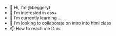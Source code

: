 - 👋 Hi, I’m @beggeryt
- 👀 I’m interested in css+
- 🌱 I’m currently learning ...
- 💞️ I’m looking to collaborate on intro into html class
- 📫 How to reach me Dms

<!---
beggeryt/beggeryt is a ✨ special ✨ repository because its `README.md` (this file) appears on your GitHub profile.
You can click the Preview link to take a look at your changes.
--->
